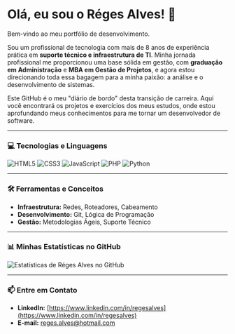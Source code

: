 # Olá, eu sou o Réges Alves! 👋

Bem-vindo ao meu portfólio de desenvolvimento.

Sou um profissional de tecnologia com mais de 8 anos de experiência prática em **suporte técnico e infraestrutura de TI**. Minha jornada profissional me proporcionou uma base sólida em gestão, com **graduação em Administração** e **MBA em Gestão de Projetos**, e agora estou direcionando toda essa bagagem para a minha paixão: a análise e o desenvolvimento de sistemas.

Este GitHub é o meu "diário de bordo" desta transição de carreira. Aqui você encontrará os projetos e exercícios dos meus estudos, onde estou aprofundando meus conhecimentos para me tornar um desenvolvedor de software.

---

### 💻 Tecnologias e Linguagens

![HTML5](https://img.shields.io/badge/HTML5-E34F26?style=for-the-badge&logo=html5&logoColor=white)
![CSS3](https://img.shields.io/badge/CSS3-1572B6?style=for-the-badge&logo=css3&logoColor=white)
![JavaScript](https://img.shields.io/badge/JavaScript-F7DF1E?style=for-the-badge&logo=javascript&logoColor=black)
![PHP](https://img.shields.io/badge/PHP-777BB4?style=for-the-badge&logo=php&logoColor=white)
![Python](https://img.shields.io/badge/Python-3776AB?style=for-the-badge&logo=python&logoColor=white)

---

### 🛠️ Ferramentas e Conceitos

- **Infraestrutura:** Redes, Roteadores, Cabeamento
- **Desenvolvimento:** Git, Lógica de Programação
- **Gestão:** Metodologias Ágeis, Suporte Técnico

---

### 📊 Minhas Estatísticas no GitHub

![Estatísticas de Réges Alves no GitHub](https://github-readme-stats.vercel.app/api?username=regesalves&show_icons=true&theme=dracula&hide_border=true&count_private=true)

---

### 📫 Entre em Contato

- **LinkedIn:** [https://www.linkedin.com/in/regesalves](https://www.linkedin.com/in/regesalves)
- **E-mail:** reges.alves@hotmail.com

